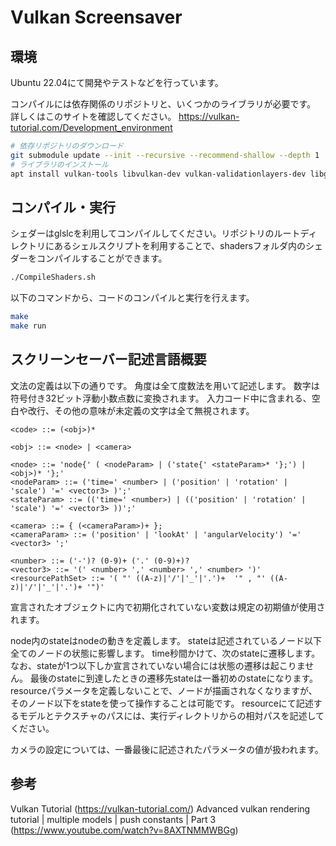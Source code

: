 # Vulkan Screensaver

## 環境

Ubuntu 22.04にて開発やテストなどを行っています。

コンパイルには依存関係のリポジトリと、いくつかのライブラリが必要です。
詳しくはこのサイトを確認してください。
<https://vulkan-tutorial.com/Development_environment>

```bash
# 依存リポジトリのダウンロード
git submodule update --init --recursive --recommend-shallow --depth 1
# ライブラリのインストール
apt install vulkan-tools libvulkan-dev vulkan-validationlayers-dev libglm-dev libglfw3-dev
```

## コンパイル・実行

シェダーはglslcを利用してコンパイルしてください。リポジトリのルートディレクトリにあるシェルスクリプトを利用することで、shadersフォルダ内のシェダーをコンパイルすることができます。

```bash
./CompileShaders.sh
```

以下のコマンドから、コードのコンパイルと実行を行えます。

```bash
make
make run
```

## スクリーンセーバー記述言語概要

文法の定義は以下の通りです。
角度は全て度数法を用いて記述します。
数字は符号付き32ビット浮動小数点数に変換されます。
入力コード中に含まれる、空白や改行、その他の意味が未定義の文字は全て無視されます。

```plaintext
<code> ::= (<obj>)*

<obj> ::= <node> | <camera>

<node> ::= 'node{' ( <nodeParam> | ('state{' <stateParam>* '};') | <obj>)* '};'
<nodeParam> ::= ('time=' <number> | ('position' | 'rotation' | 'scale') '=' <vector3> )';'
<stateParam> ::= (('time=' <number>) | (('position' | 'rotation' | 'scale') '=' <vector3> ))';'

<camera> ::= { (<cameraParam>)+ };
<cameraParam> ::= ('position' | 'lookAt' | 'angularVelocity') '=' <vector3> ';'

<number> ::= ('-')? (0-9)+ ('.' (0-9)+)?
<vector3> ::= '(' <number> ',' <number> ',' <number> ')'
<resourcePathSet> ::= '( "' ((A-z)|'/'|'_'|'.')+  '" , "' ((A-z)|'/'|'_'|'.')+ '")'
```

宣言されたオブジェクトに内で初期化されていない変数は規定の初期値が使用されます。

node内のstateはnodeの動きを定義します。
stateは記述されているノード以下全てのノードの状態に影響します。
time秒間かけて、次のstateに遷移します。なお、stateが1つ以下しか宣言されていない場合には状態の遷移は起こりません。
最後のstateに到達したときの遷移先stateは一番初めのstateになります。
resourceパラメータを定義しないことで、ノードが描画されなくなりますが、そのノード以下をstateを使って操作することは可能です。
resourceにて記述するモデルとテクスチャのパスには、実行ディレクトリからの相対パスを記述してください。

カメラの設定については、一番最後に記述されたパラメータの値が扱われます。

## 参考

Vulkan Tutorial (<https://vulkan-tutorial.com/>)
Advanced vulkan rendering tutorial | multiple models | push constants | Part 3 (<https://www.youtube.com/watch?v=8AXTNMMWBGg>)
